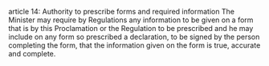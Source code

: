 article 14: Authority to prescribe forms and required information
The Minister may require by Regulations any information to be given on a form that is by this Proclamation or the Regulation to be prescribed and he may include on any form so prescribed a declaration, to be signed by the person completing the form, that the information given on the form is true, accurate and complete. 
<ul>
</ul>